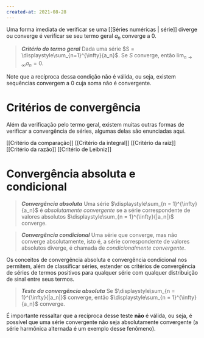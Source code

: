 ```yaml
---
created-at: 2021-08-28
---
```

Uma forma imediata de verificar se uma [[Séries numéricas | série]] diverge ou converge é verificar se seu termo geral $a_n$ converge a $0$.

> ***Critério do termo geral***
> Dada uma série $S = \displaystyle\sum_{n=1}^{\infty}{a_n}$. Se $S$ converge, então $\displaystyle\lim_{n \to \infty} a_n = 0$.

Note que a recíproca dessa condição não é válida, ou seja, existem sequências convergem a $0$ cuja soma não é convergente.

# Critérios de convergência
Além da verificação pelo termo geral, existem muitas outras formas de verificar a convergência de séries, algumas delas são enunciadas aqui.

[[Critério da comparação]]
[[Critério da integral]]
[[Critério da raiz]]
[[Critério da razão]]
[[Critério de Leibniz]]

# Convergência absoluta e condicional
> ***Convergência absoluta***
> Uma série $\displaystyle\sum_{n = 1}^{\infty}{a_n}$ é *absolutamente convergente* se a série correspondente de valores absolutos $\displaystyle\sum_{n = 1}^{\infty}{|a_n|}$ converge.

> ***Convergência condicional***
> Uma série que converge, mas não converge absolutamente, isto é, a série correspondente de valores absolutos diverge, é chamada de *condicionalmente convergente*.

Os conceitos de convergência absoluta e convergência condicional nos permitem, além de classificar séries, estender os critérios de convergência de séries de termos positivos para qualquer série com qualquer distribuição de sinal entre seus termos.

> ***Teste da convergência absoluta***
> Se $\displaystyle\sum_{n = 1}^{\infty}{|a_n|}$ converge, então $\displaystyle\sum_{n = 1}^{\infty}{a_n}$ converge.

É importante ressaltar que a recíproca desse teste **não** é válida, ou seja, é possível que uma série convergente não seja absolutamente convergente (a série harmônica alternada é um exemplo desse fenômeno).